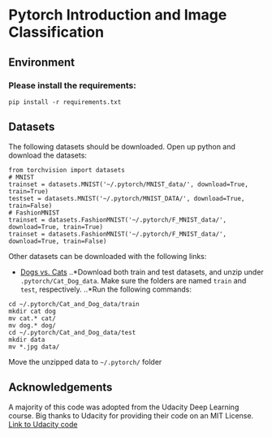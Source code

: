 # Pytorch Introduction and Image Classification

## Environment
### Please install the requirements:
```
pip install -r requirements.txt
```

## Datasets

The following datasets should be downloaded. Open up python and download the datasets:

```
from torchvision import datasets
# MNIST
trainset = datasets.MNIST('~/.pytorch/MNIST_data/', download=True, train=True)
testset = datasets.MNIST('~/.pytorch/MNIST_DATA/', download=True, train=False)
# FashionMNIST
trainset = datasets.FashionMNIST('~/.pytorch/F_MNIST_data/', download=True, train=True)
trainset = datasets.FashionMNIST('~/.pytorch/F_MNIST_data/', download=True, train=False)
```

Other datasets can be downloaded with the following links:
- [Dogs vs. Cats](https://www.kaggle.com/c/dogs-vs-cats/data)
..*Download both train and test datasets, and unzip under `.pytorch/Cat_Dog_data`. Make sure the folders are named `train` and `test`, respectively.
..*Run the following commands:
```
cd ~/.pytorch/Cat_and_Dog_data/train
mkdir cat dog
mv cat.* cat/
mv dog.* dog/
cd ~/.pytorch/Cat_and_Dog_data/test
mkdir data
mv *.jpg data/
```

Move the unzipped data to `~/.pytorch/` folder

## Acknowledgements
A majority of this code was adopted from the Udacity Deep Learning course. 
Big thanks to Udacity for providing their code on an MIT License.
[Link to Udacity code](https://github.com/udacity/deep-learning-v2-pytorch/)

